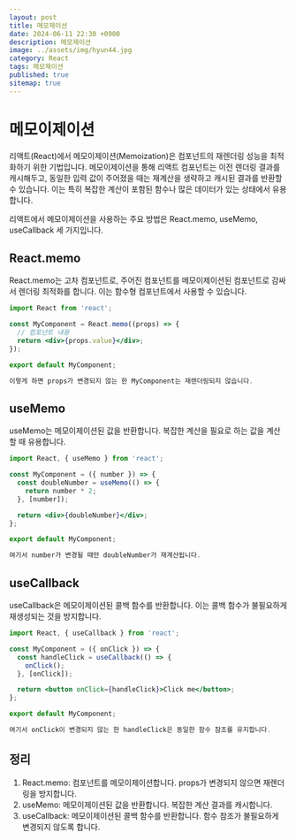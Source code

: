 ```yaml
---
layout: post
title: 메모제이션
date: 2024-06-11 22:30 +0900
description: 메모제이션
image: ../assets/img/hyun44.jpg
category: React
tags: 메모제이션
published: true
sitemap: true
---
```


# 메모이제이션

리액트(React)에서 메모이제이션(Memoization)은 컴포넌트의 재렌더링 성능을 최적화하기 위한 기법입니다. 메모이제이션을 통해 리액트 컴포넌트는 이전 렌더링 결과를 캐시해두고, 동일한 입력 값이 주어졌을 때는 재계산을 생략하고 캐시된 결과를 반환할 수 있습니다. 이는 특히 복잡한 계산이 포함된 함수나 많은 데이터가 있는 상태에서 유용합니다.<br>

리액트에서 메모이제이션을 사용하는 주요 방법은 React.memo, useMemo, useCallback 세 가지입니다.

## React.memo

React.memo는 고차 컴포넌트로, 주어진 컴포넌트를 메모이제이션된 컴포넌트로 감싸서 렌더링 최적화를 합니다. 이는 함수형 컴포넌트에서 사용할 수 있습니다.

```jsx
import React from 'react';

const MyComponent = React.memo((props) => {
  // 컴포넌트 내용
  return <div>{props.value}</div>;
});

export default MyComponent;

이렇게 하면 props가 변경되지 않는 한 MyComponent는 재렌더링되지 않습니다.
```

## useMemo

useMemo는 메모이제이션된 값을 반환합니다. 복잡한 계산을 필요로 하는 값을 계산할 때 유용합니다.

```jsx
import React, { useMemo } from 'react';

const MyComponent = ({ number }) => {
  const doubleNumber = useMemo(() => {
    return number * 2;
  }, [number]);

  return <div>{doubleNumber}</div>;
};

export default MyComponent;

여기서 number가 변경될 때만 doubleNumber가 재계산됩니다.
```

## useCallback

useCallback은 메모이제이션된 콜백 함수를 반환합니다. 이는 콜백 함수가 불필요하게 재생성되는 것을 방지합니다.

```jsx
import React, { useCallback } from 'react';

const MyComponent = ({ onClick }) => {
  const handleClick = useCallback(() => {
    onClick();
  }, [onClick]);

  return <button onClick={handleClick}>Click me</button>;
};

export default MyComponent;

여기서 onClick이 변경되지 않는 한 handleClick은 동일한 함수 참조를 유지합니다.
```

## 정리

1. React.memo: 컴포넌트를 메모이제이션합니다. props가 변경되지 않으면 재렌더링을 방지합니다.<br>
2. useMemo: 메모이제이션된 값을 반환합니다. 복잡한 계산 결과를 캐시합니다.<br>
3. useCallback: 메모이제이션된 콜백 함수를 반환합니다. 함수 참조가 불필요하게 변경되지 않도록 합니다.
